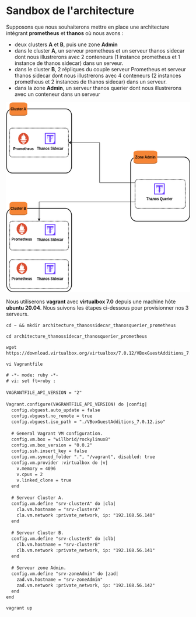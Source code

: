 # Sandbox de l'architecture

Supposons que nous souhaiterons mettre en place une architecture intégrant **prometheus** et **thanos** où nous avons :
- deux clusters **A** et **B**, puis une zone **Admin**
- dans le cluster **A**, un serveur prometheus et un serveur thanos sidecar dont nous illustrerons avec 2 conteneurs (1 instance prometheus et 1 instance de thanos sidecar) dans un serveur.
- dans le cluster **B**, 2 répliques du couple serveur Prometheus et serveur thanos sidecar dont nous illustrerons avec 4 conteneurs (2 instances prometheus et 2 instances de thanos sidecar) dans un serveur.
- dans la zone **Admin**, un serveur thanos querier dont nous illustrerons avec un conteneur dans un serveur

<img src="../images/architecture_thanossidecar_thanosquerier_prometheus.png" alt="architecture_thanossidecar_thanosquerier_prometheus.png" width="520" height="520" />

Nous utiliserons **vagrant** avec **virtualbox 7.0** depuis une machine hôte **ubuntu 20.04**. Nous suivons les étapes ci-dessous pour provisionner nos 3 serveurs.

```
cd ~ && mkdir architecture_thanossidecar_thanosquerier_prometheus
```

```
cd architecture_thanossidecar_thanosquerier_prometheus
```

```
wget https://download.virtualbox.org/virtualbox/7.0.12/VBoxGuestAdditions_7.0.12.iso
```

```
vi Vagrantfile
```

```
# -*- mode: ruby -*-
# vi: set ft=ruby :

VAGRANTFILE_API_VERSION = "2"

Vagrant.configure(VAGRANTFILE_API_VERSION) do |config|
  config.vbguest.auto_update = false
  config.vbguest.no_remote = true
  config.vbguest.iso_path = "./VBoxGuestAdditions_7.0.12.iso"

  # General Vagrant VM configuration.
  config.vm.box = "willbrid/rockylinux8"
  config.vm.box_version = "0.0.2"
  config.ssh.insert_key = false
  config.vm.synced_folder ".", "/vagrant", disabled: true
  config.vm.provider :virtualbox do |v|
    v.memory = 4096
    v.cpus = 2
    v.linked_clone = true
  end

  # Serveur Cluster A.
  config.vm.define "srv-clusterA" do |cla|
    cla.vm.hostname = "srv-clusterA"
    cla.vm.network :private_network, ip: "192.168.56.140"
  end

  # Serveur Cluster B. 
  config.vm.define "srv-clusterB" do |clb|
    clb.vm.hostname = "srv-clusterB"
    clb.vm.network :private_network, ip: "192.168.56.141"
  end

  # Serveur zone Admin.
  config.vm.define "srv-zoneAdmin" do |zad|
    zad.vm.hostname = "srv-zoneAdmin"
    zad.vm.network :private_network, ip: "192.168.56.142"
  end
end
```

```
vagrant up
```